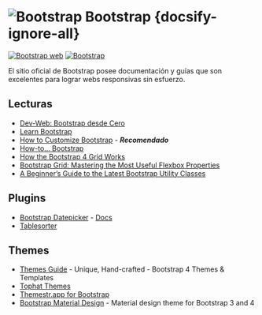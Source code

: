 # ![Bootstrap](/dev.web/assets/img/bootstrap-favicon.png) Bootstrap {docsify-ignore-all}

[![Bootstrap web](https://badgen.net/badge/www/getbootstrap.com/cyan)](https://getbootstrap.com/) [![Bootstrap](https://badgen.net/github/stars/twbs/bootstrap)](https://github.com/twbs/bootstrap)

El sitio oficial de Bootstrap posee documentación y guías que son excelentes para lograr webs responsivas sin esfuerzo.

## Lecturas

- [Dev-Web: Bootstrap desde Cero](/u/unidad3.md#bootstrap)
- [Learn Bootstrap](https://www.sitepoint.com/learn/bootstrap/)
- [How to Customize Bootstrap](https://uxplanet.org/how-to-customize-bootstrap-b8078a011203) - **_Recomendado_**
- [How-to… Bootstrap](https://medium.com/wdstack/how-to-bootstrap-94abe3525442)
- [How the Bootstrap 4 Grid Works](https://uxplanet.org/how-the-bootstrap-4-grid-works-a1b04703a3b7)
- [Bootstrap Grid: Mastering the Most Useful Flexbox Properties](https://www.sitepoint.com/bootstrap-grid-mastering-flexbox/)
- [A Beginner’s Guide to the Latest Bootstrap Utility Classes](https://www.sitepoint.com/bootstrap-utility-classes/)

## Plugins

- [Bootstrap Datepicker](https://github.com/uxsolutions/bootstrap-datepicker) - [Docs](https://bootstrap-datepicker.readthedocs.io/en/latest/)
- [Tablesorter](https://github.com/christianbach/tablesorter)

## Themes

- [Themes Guide](http://themes.guide/#freebies) - Unique, Hand-crafted - Bootstrap 4 Themes & Templates
- [Tophat Themes](https://themesguide.github.io/top-hat/dist/)
- [Themestr.app for Bootstrap](https://themestr.app/)
- [Bootstrap Material Design](https://github.com/FezVrasta/bootstrap-material-design) - Material design theme for Bootstrap 3 and 4
